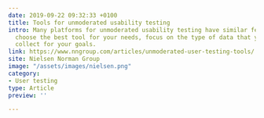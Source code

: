 ```yaml
---
date: 2019-09-22 09:32:33 +0100
title: Tools for unmoderated usability testing
intro: Many platforms for unmoderated usability testing have similar features; to
  choose the best tool for your needs, focus on the type of data that you need to
  collect for your goals.
link: https://www.nngroup.com/articles/unmoderated-user-testing-tools/
site: Nielsen Norman Group
image: "/assets/images/nielsen.png"
category:
- User testing
type: Article
preview: ''

---
```

